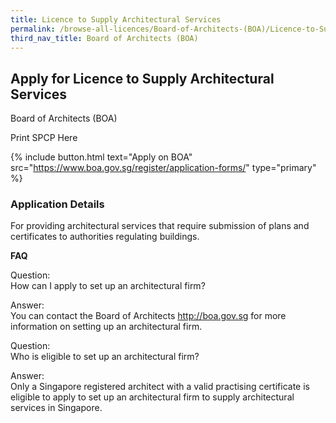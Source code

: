 ```yaml
---
title: Licence to Supply Architectural Services
permalink: /browse-all-licences/Board-of-Architects-(BOA)/Licence-to-Supply-Architectural-Services
third_nav_title: Board of Architects (BOA)
---
```


## Apply for Licence to Supply Architectural Services

Board of Architects (BOA)

Print SPCP Here


{% include button.html text="Apply on BOA" src="https://www.boa.gov.sg/register/application-forms/" type="primary" %}

### Application Details

<p>For providing architectural services that require submission of plans and certificates to authorities regulating buildings.</p>
<p><strong>FAQ</strong></p>
<p>Question:<br />How can I apply to set up an architectural firm?&nbsp;</p>
<p>Answer:<br />You can contact the Board of Architects&nbsp;<a href="http://boa.gov.sg/" target="_blank" rel="noopener noreferrer">http://boa.gov.sg</a>&nbsp;for more information on setting up an architectural firm.&nbsp;</p>
<p>Question:<br />Who is eligible to set up an architectural firm?&nbsp;</p>
<p>Answer:<br />Only a Singapore registered architect with a valid practising certificate is eligible to apply to set up an architectural firm to supply architectural services in Singapore.</p>


